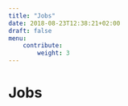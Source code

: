 ```yaml
---
title: "Jobs"
date: 2018-08-23T12:38:21+02:00
draft: false
menu: 
    contribute:
        weight: 3
---
```


# Jobs



